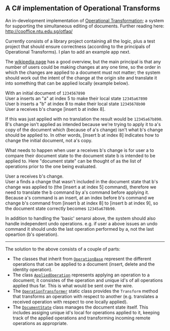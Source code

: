 A C# implementation of Operational Transforms
--

An in-development implementation of [Operational Transformation](https://en.wikipedia.org/wiki/Operational_transformation); a system for supporting the simultaneous editing of documents. Further reading here: http://cooffice.ntu.edu.sg/otfaq/

Currently consists of a library project containing all the logic, plus a test project that should ensure correctness (according to the principals of Operational Transforms). I plan to add an example app next.

The [wikipedia page](https://en.wikipedia.org/wiki/Operational_transformation) has a good overview, but the main principal is that any number of users could be making changes at any one time, so the order in which the changes are applied to a document must not matter; the system should work out the intent of the change at the origin site and translate it into something that can be applied locally (example below).

With an initial document of `1234567890`  
User a inserts an "a" at index 5 to make their local state `12345a67890`  
User b inserts a "b" at index 8 to make their local state `12345678b90`  
User a receives b's change [insert b at index 8].

If this was just applied with no translation the result would be `12345a67b890`. B's change isn't applied as intended because we're trying to apply it to a's copy of the document which (because of a's change) isn't what b's change should be applied to. In other words, [insert b at index 8] indicates how to change the initial document, not a's copy.

What needs to happen when user a receives b's change is for user a to compare their document state to the document state b is intended to be applied to. Here "document state" can be thought of as the list of operations prior to the one being evaluated.

User a receives b's change.  
User a finds a change that wasn't included in the document state that b's change was applied to (the [insert a at index 5] command), therefore we need to translate the b command by a's command before applying it. Because a's command is an insert, at an index before b's command we change b's command from [insert b at index 8] to [insert b at index 9], so the document state correctly becomes `12345a678b90`.

In addition to handling the 'basic' senaroi above, the system should also handle independent undo operations. e.g. if user a above issues an undo command it should undo the last operation performed by a, not the last opeartion (b's operation).

---

The solution to the above consists of a couple of parts:

- The classes that inherit from [`OperationBase`](https://github.com/georgeduckett/OperationalTransform/blob/master/OperationalTransform/Operations/OperationBase.cs) represent the different operations that can be applied to a document (insert, delete and the identity operation).
- The class [`AppliedOperation`](https://github.com/georgeduckett/OperationalTransform/blob/master/OperationalTransform/Operations/AppliedOperation.cs) represents applying an operation to a document; it consistes of the operation and unique id's of all operations applied thus far. This is what would be sent over the wire.
- The [`OperationTransformer`](https://github.com/georgeduckett/OperationalTransform/blob/master/OperationalTransform/Operations/OperationTransformer.cs) static class provides the `Transform` method that transforms an operation with respect to another (e.g. translates a received operation with respect to one locally applied).
- The [`DocumentState`](https://github.com/georgeduckett/OperationalTransform/blob/master/OperationalTransform/StateManagement/DocumentState.cs) class manages the document state itself. This includes assiging unique id's local for operations applied to it, keeping track of the applied operations and transforming incoming remote operations as appropriate.